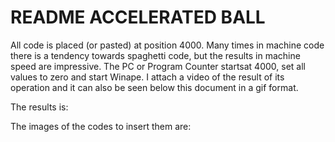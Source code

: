 # README ACCELERATED BALL

All code is placed (or pasted) at position 4000. Many times in machine code there is a tendency towards spaghetti code, but the results in machine speed are impressive. The PC or Program Counter startsat 4000, set all values to zero and start Winape. I attach a video
of the result of its operation and it can also be seen below this
document in a gif format.

The results is:
![]()

The images of the codes to insert them are:

![]()